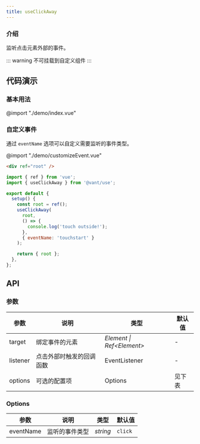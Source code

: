 ```yaml
---
title: useClickAway
---
```

### 介绍

监听点击元素外部的事件。

::: warning
不可挂载到自定义组件
:::

## 代码演示

### 基本用法
@import "./demo/index.vue"
### 自定义事件

通过 `eventName` 选项可以自定义需要监听的事件类型。

@import "./demo/customizeEvent.vue"
```html
<div ref="root" />
```

```js
import { ref } from 'vue';
import { useClickAway } from '@vant/use';

export default {
  setup() {
    const root = ref();
    useClickAway(
      root,
      () => {
        console.log('touch outside!');
      },
      { eventName: 'touchstart' }
    );

    return { root };
  },
};
```

## API

### 参数

| 参数     | 说明                     | 类型                     | 默认值 |
| -------- | ------------------------ | ---------------------- | ------ |
| target   | 绑定事件的元素           | _Element \| Ref\<Element>_ | -      |
| listener | 点击外部时触发的回调函数 | EventListener          | -      |
| options  | 可选的配置项             | Options                | 见下表 |

### Options

| 参数      | 说明           | 类型     | 默认值  |
| --------- | -------------- | -------- | ------- |
| eventName | 监听的事件类型 | _string_ | `click` |
